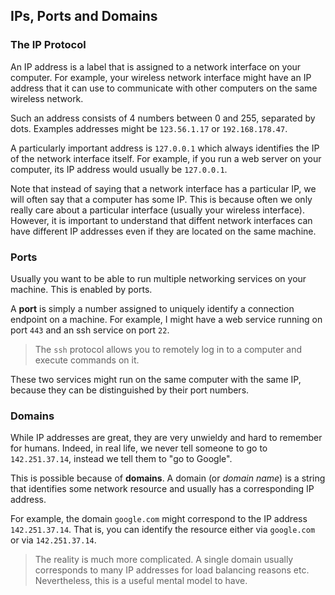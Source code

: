 ## IPs, Ports and Domains

### The IP Protocol

An IP address is a label that is assigned to a network interface on your computer.
For example, your wireless network interface might have an IP address that it can use to communicate with other computers on the same wireless network.

Such an address consists of 4 numbers between 0 and 255, separated by dots.
Examples addresses might be `123.56.1.17` or `192.168.178.47`.

A particularly important address is `127.0.0.1` which always identifies the IP of the network interface itself.
For example, if you run a web server on your computer, its IP address would usually be `127.0.0.1`.

Note that instead of saying that a network interface has a particular IP, we will often say that a computer has some IP.
This is because often we only really care about a particular interface (usually your wireless interface).
However, it is important to understand that diffent network interfaces can have different IP addresses even if they are located on the same machine.

### Ports

Usually you want to be able to run multiple networking services on your machine.
This is enabled by ports.

A **port** is simply a number assigned to uniquely identify a connection endpoint on a machine.
For example, I might have a web service running on port `443` and an ssh service on port `22`.

> The `ssh` protocol allows you to remotely log in to a computer and execute commands on it.

These two services might run on the same computer with the same IP, because they can be distinguished by their port numbers.

### Domains

While IP addresses are great, they are very unwieldy and hard to remember for humans.
Indeed, in real life, we never tell someone to go to `142.251.37.14`, instead we tell them to "go to Google".

This is possible because of **domains**.
A domain (or _domain name_) is a string that identifies some network resource and usually has a corresponding IP address.

For example, the domain `google.com` might correspond to the IP address `142.251.37.14`.
That is, you can identify the resource either via `google.com` or via `142.251.37.14`.

> The reality is much more complicated.
> A single domain usually corresponds to many IP addresses for load balancing reasons etc.
> Nevertheless, this is a useful mental model to have.
